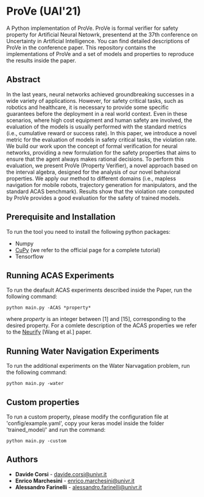 # ProVe (UAI'21)
A Python implementation of ProVe. ProVe is formal verifier for safety property for Artificial Neural Netowrk, presentend at the 37th conference on Uncertainty in Artificial Intelligence. You can find detailed descriptions of ProVe in the conference paper.
This repository contains the implementations of ProVe and a set of models and properties to reproduce the results inside the paper.

## Abstract
In the last years, neural networks achieved groundbreaking successes in a wide variety of applications. However, for safety critical tasks, such as robotics and healthcare, it is necessary to provide some specific guarantees before the deployment in a real world context. Even in these scenarios, where high cost equipment and human safety are involved, the evaluation of the models is usually performed with the standard metrics (i.e., cumulative reward or success rate).
In this paper, we introduce a novel metric for the evaluation of models in safety critical tasks, the violation rate. We build our work upon the concept of formal verification for neural networks, providing a new formulation for the safety properties that aims to ensure that the agent always makes rational decisions. To perform this evaluation, we present ProVe (Property Verifier), a novel approach based on the interval algebra, designed for the analysis of our novel behavioral properties. 
We apply our method to different domains (i.e., mapless navigation for mobile robots, trajectory generation for manipulators, and the standard ACAS benchmark). Results show that the violation rate computed by ProVe provides a good evaluation for the safety of trained models.


## Prerequisite and Installation
To run the tool you need to install the following python packages:

- Numpy
- [CuPy](https://docs.cupy.dev/en/stable/install.html#install-cupy) (we refer to the official page for a complete tutorial)
- Tensorflow

## Running ACAS Experiments
To run the deafault ACAS experiments described inside the Paper, run the following command:
```
python main.py -ACAS *property*
```
where *property* is an integer between [1] and [15], corresponding to the desired property. For a comlete description of the ACAS properties we refer to the [Neurify](https://arxiv.org/abs/1809.08098) [Wang et al.] paper.

## Running Water Navigation Experiments
To run the additional experiments on the Water Narvagation problem, run the following command:
```
python main.py -water 
```

## Custom properties
To run a custom property, please modify the configuration file at 'config/example.yaml', copy your keras model inside the folder 'trained_model/' and run the command:
```
python main.py -custom
```

## Authors
*  **Davide Corsi** - davide.corsi@univr.it
*  **Enrico Marchesini** - enrico.marchesini@univr.it
*  **Alessandro Farinelli** - alessandro.farinelli@univr.it